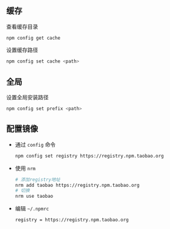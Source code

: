 # 

## 缓存

查看缓存目录

```sh
npm config get cache
```

设置缓存路径

```sh
npm config set cache <path>
```

## 全局


设置全局安装路径

```sh
npm config set prefix <path>
```

## 配置镜像

- 通过 `config` 命令
  ```sh
  npm config set registry https://registry.npm.taobao.org
  ```
- 使用 `nrm`
  ```sh
  # 添加registry地址
  nrm add taobao https://registry.npm.taobao.org
  # 切换
  nrm use taobao
  ```

- 编辑 `~/.npmrc`
  ```txt
  registry = https://registry.npm.taobao.org
  ```


